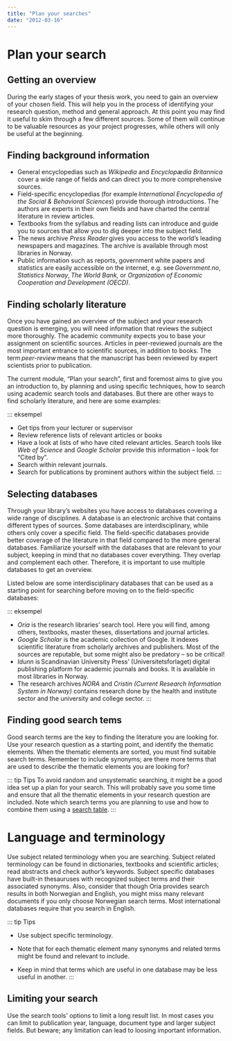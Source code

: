 ```yaml
---
title: "Plan your searches"
date: "2012-03-16"
---
```


# Plan your search

## Getting an overview
During the early stages of your thesis work, you need to gain an overview of your chosen field. This will help you in the process of identifying your research question, method and general approach. At this point you may find it useful to skim through a few different sources. Some of them will continue to be valuable resources as your project progresses, while others will only be useful at the beginning. 


## Finding background information
+ General encyclopedias such as _Wikipedia_ and _Encyclopædia Britannica_ cover a wide range of fields and can direct you to more comprehensive sources. 
+ Field-specific encyclopedias (for example _International Encyclopedia of the Social & Behavioral Sciences_) provide thorough introductions. The authors are experts in their own fields and have charted the central literature in review articles. 
+ Textbooks from the syllabus and reading lists can introduce and guide you to sources that allow you to dig deeper into the subject field. 
+ The news archive _Press Reader_ gives you access to the world’s leading newspapers and magazines. The archive is available through most libraries in Norway. 
+ Public information such as reports, government white papers and statistics are easily accessible on the internet, e.g. see _Government.no_, _Statistics Norway_, _The World Bank_, or _Organization of Economic Cooperation and Development (OECD)_. 


## Finding scholarly literature
Once you have gained an overview of the subject and your research question is emerging, you will need information that reviews the subject more thoroughly. The academic community expects you to base your assignment on scientific sources. Articles in peer-reviewed journals are the most important entrance to scientific sources, in addition to books. The term _peer-review_ means that the manuscript has been reviewed by expert scientists prior to publication.  

The current module, “Plan your search”, first and foremost aims to give you an introduction to, by planning and using specific techniques, how to search using academic search tools and databases. But there are other ways to find scholarly literature, and here are some examples: 

::: eksempel
+ Get tips from your lecturer or supervisor 
+ Review reference lists of relevant articles or books 
+ Have a look at lists of who have cited relevant articles. Search tools like _Web of Science_ and _Google Scholar_ provide this information – look for “Cited by”. 
+ Search within relevant journals. 
+ Search for publications by prominent authors within the subject field.
:::

## Selecting databases
Through your library’s websites you have access to databases covering a wide range of disciplines. A database is an electronic archive that contains different types of sources. Some databases are interdisciplinary, while others only cover a specific field. The field-specific databases provide better coverage of the literature in that field compared to the more general databases. Familiarize yourself with the databases that are relevant to your subject, keeping in mind that no databases cover everything. They overlap and complement each other. Therefore, it is important to use multiple databases to get an overview. 

Listed below are some interdisciplinary databases that can be used as a starting point for searching before moving on to the field-specific databases: 

::: eksempel
+ _Oria_ is the research libraries’ search tool. Here you will find, among others, textbooks, master theses, dissertations and journal articles. 
+ _Google Scholar_ is the academic collection of Google. It indexes scientific literature from scholarly archives and publishers. Most of the sources are reputable, but some might also be predatory – so be critical! 
+ _Idunn_ is Scandinavian University Press’ (Universitetsforlaget) digital publishing platform for academic journals and books. It is available in most libraries in Norway. 
+ The research archives _NORA_ and _Cristin (Current Research Information System in Norway)_ contains research done by the health and institute sector and the university and college sector.
:::

## Finding good search tems
Good search terms are the key to finding the literature you are looking for. Use your research question as a starting point, and identify the thematic elements. When the thematic elements are sorted, you must find suitable search terms. Remember to include synonyms; are there more terms that are used to describe the thematic elements you are looking for?   

::: tip Tips 
To avoid random and unsystematic searching, it might be a good idea set up a plan for your search. This will probably save you some time and ensure that all the thematic elements in your research question are included. Note which search terms you are planning to use and how to combine them using a [search table](/searching/searching-techniques.html#using-a-search-table).
::: 

# Language and terminology 

Use subject related terminology when you are searching. Subject related terminology can be found in dictionaries, textbooks and scientific articles; read abstracts and check author’s keywords. Subject specific databases have built-in thesauruses with recognized subject terms and their associated synonyms. Also, consider that though Oria provides search results in both Norwegian and English, you might miss many relevant documents if you only choose Norwegian search terms. Most international databases require that you search in English.  

::: tip Tips 

+ Use subject specific terminology.

+ Note that for each thematic element many synonyms and related terms might be found and relevant to include. 

+ Keep in mind that terms which are useful in one database may be less useful in another.
:::

## Limiting your search
Use the search tools' options to limit a long result list. In most cases you can limit to publication year, language, document type and larger subject fields. But beware; any limitation can lead to loosing important information. 

